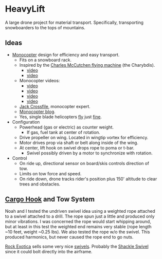 # HeavyLift

A large drone project for material transport.
Specifically, transporting
snowboarders to the tops of mountains.

## Ideas

- [Monocopter](https://en.wikipedia.org/wiki/Monocopter) design for efficiency and easy transport.
    - Fits on a snowboard rack.
    - Inspired by the [Charles McCutchen flying machine](http://www.airplanesandrockets.com/airplanes/charybdis-oct-1972-aam.htm) (the Charybdis).
        - [video](https://www.youtube.com/watch?v=IrK8k_OjIeA)
        - [video](https://www.youtube.com/watch?v=1oSck_XD0_M)
    -  Monocopter videos:
        - [video](https://www.youtube.com/watch?v=u23Hqq8QbeE)
        - [video](https://www.youtube.com/watch?v=B4JKhi3khps)
        - [video](https://www.youtube.com/watch?v=Toa75LYNVxY)
        - [video](https://www.youtube.com/watch?v=I_6EjX8T9Ag)
    - [Jack Crossfile](http://diydrones.com/profile/JackCrossfire), monocopter expert.
    - [Monocopter blog](http://diydrones.com/profiles/blogs/diy-monocopters).
    - Yes, single blade helicopters [fly](https://www.youtube.com/watch?v=MH9N9comEy4) just [fine](https://www.youtube.com/watch?v=AD9juUWL5iU).
- Configuration
    - Powerhead (gas or electric) as counter weight.
        - If gas, fuel tank at center of rotation.
    - Drive propeller on wing.  Located in wingtip vortex for efficiency.
    - Motor drives prop via shaft or belt along inside of the wing.
    - At center, lift hook on swivel drops rope to poma or t-bar.
        - Swivel possibly driven by a motor to synchronize with rotation.
- Control
    - On ride up, directional sensor on board/skis controls direction of tow.
    - Limits on tow force and speed.
    - On ride down, drone tracks rider's position plus 150' altitude to clear trees and obstacles.


## [Cargo Hook](https://en.wikipedia.org/wiki/Cargo_hook_%28helicopter%29) and Tow System

Noah and I tested the undriven swivel idea using a weighted rope attached to a swivel attached to a drill.
The rope spun just a little and produced only minor vibrations.
I was concerned the rope would start whipping around,
but at least in this test the weighted end remains very stable
(rope length ~10 feet, weight ~0.25 lbs).
We also tested the rope w/o the swivel.  This produced harmonics, but never
caused the rope end to go nuts.

[Rock Exotica](http://www.rockexotica.com) sells some very nice
[swivels](http://www.rockexotica.com/product/swivels/).
Probably the [Shackle Swivel](http://www.rockexotica.com/product/swivels/shackle-swivel/)
since it could bolt directly into the airframe.


